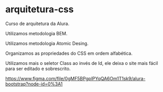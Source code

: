 # arquitetura-css
Curso de arquitetura da Alura. 

Utilizamos metodologia BEM.

Utilizamos metodologia Atomic Desing.

Organizamos as propriedades do CSS em ordem alfabética.

Utilizamos mais o seletor Class ao invés de Id, ele deixa o site mais fácil para ser editado e sobrescrito.

https://www.figma.com/file/0gMF5BPgplPYqQA6Om1T1sk9/alura-bootstrap?node-id=0%3A1